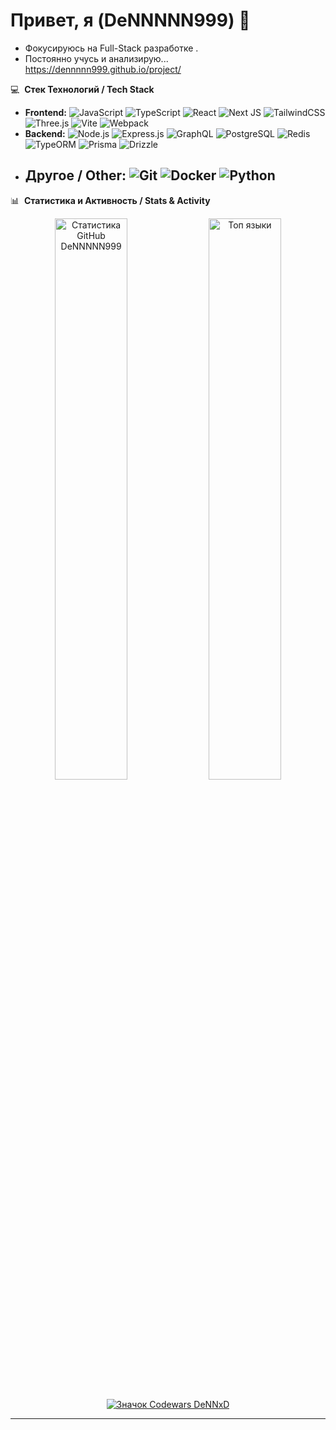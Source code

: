 # Привет, я (DeNNNNN999) 👋




* Фокусируюсь на  Full-Stack разработке .
* Постоянно учусь и анализирую... https://dennnnn999.github.io/project/



💻 &nbsp;**Стек Технологий / Tech Stack**

* **Frontend:** ![JavaScript](https://img.shields.io/badge/JavaScript-F7DF1E?style=for-the-badge&logo=javascript&logoColor=black)
    ![TypeScript](https://img.shields.io/badge/TypeScript-3178C6?style=for-the-badge&logo=typescript&logoColor=white)
    ![React](https://img.shields.io/badge/React-20232A?style=for-the-badge&logo=react&logoColor=61DAFB)
    ![Next JS](https://img.shields.io/badge/Next.js-000000?style=for-the-badge&logo=nextdotjs&logoColor=white)
    ![TailwindCSS](https://img.shields.io/badge/Tailwind_CSS-38B2AC?style=for-the-badge&logo=tailwind-css&logoColor=white)
    ![Three.js](https://img.shields.io/badge/Three.js-000000?style=for-the-badge&logo=three.js&logoColor=white)
    ![Vite](https://img.shields.io/badge/Vite-646CFF?style=for-the-badge&logo=vite&logoColor=white)
    ![Webpack](https://img.shields.io/badge/Webpack-8DD6F9?style=for-the-badge&logo=webpack&logoColor=black)
* **Backend:** ![Node.js](https://img.shields.io/badge/Node.js-339933?style=for-the-badge&logo=nodedotjs&logoColor=white)
    ![Express.js](https://img.shields.io/badge/Express.js-000000?style=for-the-badge&logo=express&logoColor=white)
    ![GraphQL](https://img.shields.io/badge/GraphQL-E10098?style=for-the-badge&logo=graphql&logoColor=white)
    ![PostgreSQL](https://img.shields.io/badge/PostgreSQL-316192?style=for-the-badge&logo=postgresql&logoColor=white)
    ![Redis](https://img.shields.io/badge/Redis-DC382D?style=for-the-badge&logo=redis&logoColor=white)
    ![TypeORM](https://img.shields.io/badge/TypeORM-E8347F?style=for-the-badge)
    ![Prisma](https://img.shields.io/badge/Prisma-2D3748?style=for-the-badge&logo=prisma&logoColor=white)
    ![Drizzle](https://img.shields.io/badge/Drizzle-C5F74F?style=for-the-badge)
* **Другое / Other:** ![Git](https://img.shields.io/badge/GIT-E44C30?style=for-the-badge&logo=git&logoColor=white)
    ![Docker](https://img.shields.io/badge/Docker-2496ED?style=for-the-badge&logo=docker&logoColor=white)
    ![Python](https://img.shields.io/badge/Python-3776AB?style=for-the-badge&logo=python&logoColor=white) 
    ---

📊 &nbsp;**Статистика и Активность / Stats & Activity**

<p align="center">
  <img 
    src="https://github-readme-stats.vercel.app/api?username=DeNNNNN999&show_icons=true&theme=tokyonight&rank_icon=github&count_private=true&hide_border=true" 
    alt="Статистика GitHub DeNNNNN999" 
    width="48%"
  />
  <img 
    src="https://github-readme-stats.vercel.app/api/top-langs/?username=DeNNNNN999&layout=compact&theme=tokyonight&hide_border=true" 
    alt="Топ языки" 
    width="48%"
  />
  <br/><br/>
  <a href="https://www.codewars.com/users/DeNNxD">
    <img src="https://www.codewars.com/users/DeNNxD/badges/large" alt="Значок Codewars DeNNxD" />
  </a>
</p>

---
